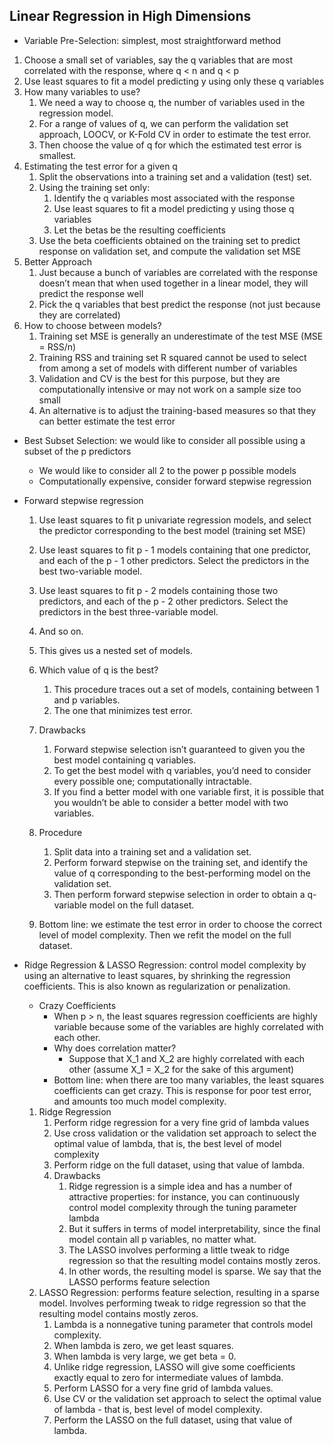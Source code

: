 ## Linear Regression in High Dimensions

- Variable Pre-Selection: simplest, most straightforward method

1. Choose a small set of variables, say the q variables that are most correlated with the response, where q < n and q < p
2. Use least squares to fit a model predicting y using only these q variables
3. How many variables to use? 
    1. We need a way to choose q, the number of variables used in the regression model.
    2. For a range of values of q, we can perform the validation set approach, LOOCV, or K-Fold CV in order to estimate the test error.
    3. Then choose the value of q for which the estimated test error is smallest.
4. Estimating the test error for a given q
    1. Split the observations into a training set and a validation (test) set.
    2. Using the training set only: 
        1. Identify the q variables most associated with the response 
        2. Use least squares to fit a model predicting y using those q variables
        3. Let the betas be the resulting coefficients
    3. Use the beta coefficients obtained on the training set to predict response on validation set, and compute the validation set MSE
5. Better Approach 
    1. Just because a bunch of variables are correlated with the response doesn’t mean that when used together in a linear model, they will predict the response well
    2. Pick the q variables that best predict the response (not just because they are correlated)
6. How to choose between models? 
    1. Training set MSE is generally an underestimate of the test MSE (MSE = RSS/n)
    2. Training RSS and training set R squared cannot be used to select from among a set of models with different number of variables
    3. Validation and CV is the best for this purpose, but they are computationally intensive or may not work on a sample size too small
    4. An alternative is to adjust the training-based measures so that they can better estimate the test error

- Best Subset Selection: we would like to consider all possible using a subset of the p predictors
    - We would like to consider all 2 to the power p possible models
    - Computationally expensive, consider forward stepwise regression

- Forward stepwise regression
    1. Use least squares to fit p univariate regression models, and select the predictor corresponding to the best model (training set MSE)
    2. Use least squares to fit p - 1 models containing that one predictor, and each of the p - 1 other predictors. Select the predictors in the best two-variable model.
    3. Use least squares to fit p - 2 models containing those two predictors, and each of the p - 2 other predictors. Select the predictors in the best three-variable model. 
    4. And so on.
    5. This gives us a nested set of models.
    6. Which value of q is the best? 
        1. This procedure traces out a set of models, containing between 1 and p variables. 
        2. The one that minimizes test error. 
    7. Drawbacks
        1. Forward stepwise selection isn’t guaranteed to given you the best model containing q variables. 
        2. To get the best model with q variables, you’d need to consider every possible one; computationally intractable. 
        3. If you find a better model with one variable first, it is possible that you wouldn’t be able to consider a better model with two variables. 
        
    8. Procedure
        1. Split data into a training set and a validation set. 
        2. Perform forward stepwise on the training set, and identify the value of q corresponding to the best-performing model on the validation set. 
        3. Then perform forward stepwise selection in order to obtain a q-variable model on the full dataset. 
    9. Bottom line: we estimate the test error in order to choose the correct level of model complexity.  Then we refit the model on the full dataset. 

- Ridge Regression & LASSO Regression: control model complexity by using an alternative to least squares, by shrinking the regression coefficients. This is also known as regularization or penalization. 
    - Crazy Coefficients
        - When p > n, the least squares regression coefficients are highly variable because some of the variables are highly correlated with each other. 
        - Why does correlation matter? 
            - Suppose that X_1 and X_2 are highly correlated with each other (assume X_1 = X_2 for the sake of this argument)
        - Bottom line: when there are too many variables, the least squares coefficients can get crazy. This is response for poor test error, and amounts too much model complexity. 
    1. Ridge Regression
        1. Perform ridge regression for a very fine grid of lambda values
        2. Use cross validation or the validation set approach to select the optimal value of lambda, that is, the best level of model complexity
        3. Perform ridge on the full dataset, using that value of lambda.
        4. Drawbacks
            1. Ridge regression is a simple idea and has a number of attractive properties: for instance, you can continuously control model complexity through the tuning parameter lambda
            2. But it suffers in terms of model interpretability, since the final model contain all p variables, no matter what. 
            3. The LASSO involves performing a little tweak to ridge regression so that the resulting model contains mostly zeros. 
            4. In other words, the resulting model is sparse. We say that the LASSO performs feature selection
    2. LASSO Regression: performs feature selection, resulting in a sparse model. Involves performing tweak to ridge regression so that the resulting model contains mostly zeros. 
        1. Lambda is a nonnegative tuning parameter that controls model complexity. 
        2. When lambda is zero, we get least squares.
        3. When lambda is very large, we get beta = 0. 
        4. Unlike ridge regression, LASSO will give some coefficients exactly equal to zero for intermediate values of lambda.
        5. Perform LASSO for a very fine grid of lambda values.
        6. Use CV or the validation set approach to select the optimal value of lambda - that is, best level of model complexity.
        7. Perform the LASSO on the full dataset, using that value of lambda.
